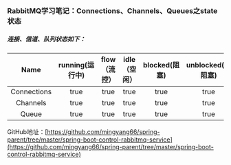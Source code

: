 ### RabbitMQ学习笔记：Connections、Channels、Queues之state状态

##### 连接、信道、队列状态如下：

|    Name     | running(运行中) | flow（流控） | idle（空闲） | blocked(阻塞) | unblocked(未阻塞) |
|:-----------:|:------------:|:--------:|:--------:|:-----------:|:--------------:|
| Connections |     true     |   true   |   true   |    true     |      true      |
|  Channels   |     true     |   true   |   true   |    true     |      true      |
|    Queue    |     true     |   true   |   true   |    true     |      true      |

GitHub地址：[https://github.com/mingyang66/spring-parent/tree/master/spring-boot-control-rabbitmq-service](https://github.com/mingyang66/spring-parent/tree/master/spring-boot-control-rabbitmq-service)